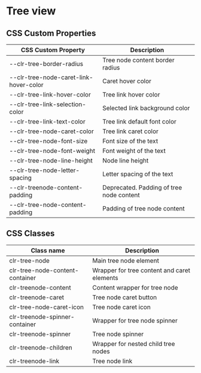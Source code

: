 # Tree view

## CSS Custom Properties

| CSS Custom Property                    | Description                              |
| -------------------------------------- | ---------------------------------------- |
| --clr-tree-border-radius               | Tree node content border radius          |
| --clr-tree-node-caret-link-hover-color | Caret hover color                        |
| --clr-tree-link-hover-color            | Tree link hover color                    |
| --clr-tree-link-selection-color        | Selected link background color           |
| --clr-tree-link-text-color             | Tree link default font color             |
| --clr-tree-node-caret-color            | Tree link caret color                    |
| --clr-tree-node-font-size              | Font size of the text                    |
| --clr-tree-node-font-weight            | Font weight of the text                  |
| --clr-tree-node-line-height            | Node line height                         |
| --clr-tree-node-letter-spacing         | Letter spacing of the text               |
| --clr-treenode-content-padding         | Deprecated. Padding of tree node content |
| --clr-tree-node-content-padding        | Padding of tree node content             |

## CSS Classes

| Class name                      | Description                                 |
| ------------------------------- | ------------------------------------------- |
| clr-tree-node                   | Main tree node element                      |
| clr-tree-node-content-container | Wrapper for tree content and caret elements |
| clr-treenode-content            | Content wrapper for tree node               |
| clr-treenode-caret              | Tree node caret button                      |
| clr-tree-node-caret-icon        | Tree node caret icon                        |
| clr-treenode-spinner-container  | Wrapper for tree node spinner               |
| clr-treenode-spinner            | Tree node spinner                           |
| clr-treenode-children           | Wrapper for nested child tree nodes         |
| clr-treenode-link               | Tree node link                              |

